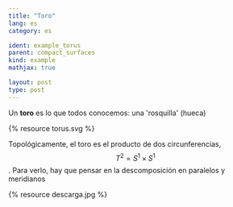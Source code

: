 ```yaml
---
title: "Toro"
lang: es
category: es

ident: example_torus
parent: compact_surfaces
kind: example
mathjax: true

layout: post
type: post
---
```


Un **toro** es lo que todos conocemos: una 'rosquilla' (hueca)

{% resource torus.svg %}

Topológicamente, el toro es el producto de dos circunferencias, $$T^2=S^1\times S^1$$. Para verlo, hay que pensar en la descomposición en paralelos y meridianos

{% resource descarga.jpg %} <!--cambiar-->
